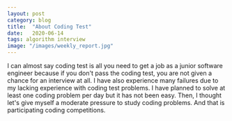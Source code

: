 ```yaml
---
layout: post
category: blog
title:  "About Coding Test"
date:   2020-06-14
tags: algorithm interview
image: "/images/weekly_report.jpg"
---
```


I can almost say coding test is all you need to get a job as a junior software engineer because if you don't pass the coding test, you are not given a chance for an interview at all. 
I have also experience many failures due to my lacking experience with coding test problems. 
I have planned to solve at least one coding problem per day but it has not been easy. 
Then, I thought let's give myself a moderate pressure to study coding problems. And that is participating coding competitions.
